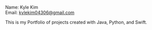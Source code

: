 Name: Kyle Kim <br>
Email: kylekim04306@gmail.com

This is my Portfolio of projects created with Java, Python, and Swift.
